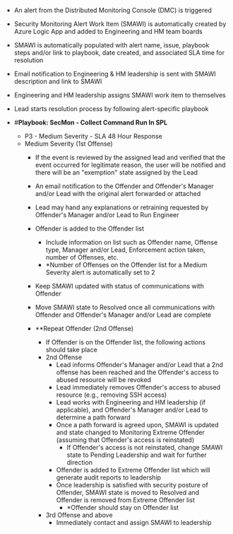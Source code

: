 - An alert from the Distributed Monitoring Console (DMC) is triggered
-  Security Monitoring Alert Work Item (SMAWI) is automatically created by Azure Logic App and added to Engineering and HM team boards
  - SMAWI is automatically populated with alert name, issue, playbook steps and/or link to playbook, date created, and associated SLA time for resolution
- Email notification to Engineering & HM leadership is sent with SMAWI description and link to SMAWI
- Engineering and HM leadership assigns SMAWI work item to themselves
- Lead starts resolution process by following alert-specific playbook
- #**Playbook: SecMon - Collect Command Run In SPL**  
 
  - P3 - Medium Severity - SLA 48 Hour Response
   - Medium Severity (1st Offense)
      - If the event is reviewed by the assigned lead and verified that the event occurred for legitimate reason, the user will be notified and there will be an &quot;exemption&quot; state assigned by the Lead

      - An email notification to the Offender and Offender&#39;s Manager and/or Lead with the original alert forwarded or attached
      - Lead may hand any explanations or retraining requested by Offender&#39;s Manager and/or Lead to Run Engineer
      - Offender is added to the Offender list
        - Include information on list such as Offender name, Offense type, Manager and/or Lead, Enforcement action taken, number of Offenses, etc.
        - \*Number of Offenses on the Offender list for a Medium Severity alert is automatically set to 2
      - Keep SMAWI updated with status of communications with Offender
      - Move SMAWI state to Resolved once all communications with Offender and Offender&#39;s Manager and/or Lead are complete
      - \*\*Repeat Offender (2nd Offense)
        - If Offender is on the Offender list, the following actions should take place
        - 2nd Offense
          - Lead informs Offender&#39;s Manager and/or Lead that a 2nd offense has been reached and the Offender&#39;s access to abused resource will be revoked
          - Lead immediately removes Offender&#39;s access to abused resource (e.g., removing SSH access)
          - Lead works with Engineering and HM leadership (if applicable), and Offender&#39;s Manager and/or Lead to determine a path forward
          - Once a path forward is agreed upon, SMAWI is updated and state changed to Monitoring Extreme Offender (assuming that Offender&#39;s access is reinstated)
            - If Offender&#39;s access is not reinstated, change SMAWI state to Pending Leadership and wait for further direction
          - Offender is added to Extreme Offender list which will generate audit reports to leadership
          - Once leadership is satisfied with security posture of Offender, SMAWI state is moved to Resolved and Offender is removed from Extreme Offender list
            - \*Offender should stay on Offender list
        - 3rd Offense and above
          - Immediately contact and assign SMAWI to leadership